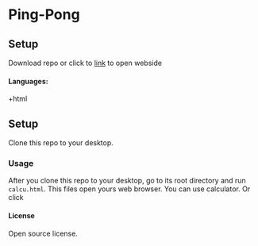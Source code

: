 # Ping-Pong

## Setup
Download repo or click to [link](https://lukaskmiecik.github.io/Ping-Pong/) to open webside

#### Languages:
+html
## Setup
Clone this repo to your desktop.

### Usage 
After you clone this repo to your desktop, go to its root directory and run `calcu.html`.
This files open yours web browser. You can use calculator.
Or click
#### License
Open source license.
